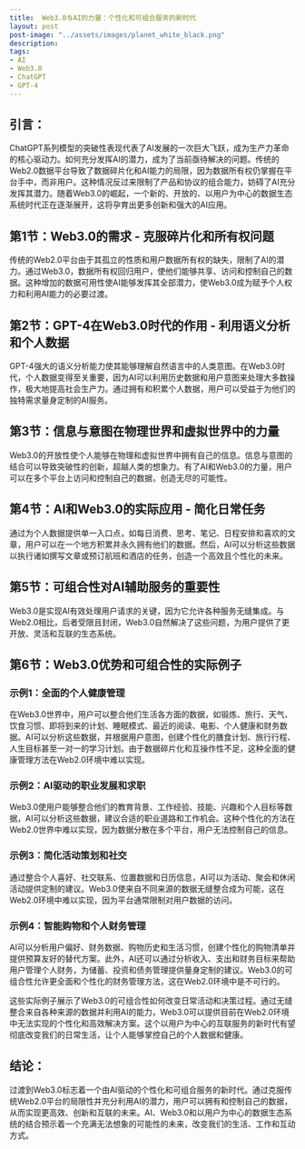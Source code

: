 ```yaml
---
title:  Web3.0与AI的力量：个性化和可组合服务的新时代
layout: post
post-image: "../assets/images/planet_white_black.png"
description: 
tags:
- AI
- Web3.0
- ChatGPT
- GPT-4
---
```


## 引言：
ChatGPT系列模型的突破性表现代表了AI发展的一次巨大飞跃，成为生产力革命的核心驱动力。如何充分发挥AI的潜力，成为了当前亟待解决的问题。传统的Web2.0数据平台导致了数据碎片化和AI能力的局限，因为数据所有权仍掌握在平台手中，而非用户。这种情况反过来限制了产品和协议的组合能力，妨碍了AI充分发挥其潜力。随着Web3.0的崛起，一个新的、开放的、以用户为中心的数据生态系统时代正在逐渐展开，这将孕育出更多创新和强大的AI应用。

## 第1节：Web3.0的需求 - 克服碎片化和所有权问题
传统的Web2.0平台由于其孤立的性质和用户数据所有权的缺失，限制了AI的潜力。通过Web3.0，数据所有权回归用户，使他们能够共享、访问和控制自己的数据。这种增加的数据可用性使AI能够发挥其全部潜力，使Web3.0成为赋予个人权力和利用AI能力的必要过渡。

## 第2节：GPT-4在Web3.0时代的作用 - 利用语义分析和个人数据
GPT-4强大的语义分析能力使其能够理解自然语言中的人类意图。在Web3.0时代，个人数据变得至关重要，因为AI可以利用历史数据和用户意图来处理大多数操作，极大地提高社会生产力。通过拥有和积累个人数据，用户可以受益于为他们的独特需求量身定制的AI服务。

## 第3节：信息与意图在物理世界和虚拟世界中的力量
Web3.0的开放性使个人能够在物理和虚拟世界中拥有自己的信息。信息与意图的结合可以导致突破性的创新，超越人类的想象力。有了AI和Web3.0的力量，用户可以在多个平台上访问和控制自己的数据，创造无尽的可能性。

## 第4节：AI和Web3.0的实际应用 - 简化日常任务
通过为个人数据提供单一入口点，如每日消费、思考、笔记、日程安排和喜欢的文章，用户可以在一个地方积累并永久拥有他们的数据。然后，AI可以分析这些数据以执行诸如撰写文章或预订航班和酒店的任务，创造一个高效且个性化的未来。

## 第5节：可组合性对AI辅助服务的重要性
Web3.0是实现AI有效处理用户请求的关键，因为它允许各种服务无缝集成。与Web2.0相比，后者受限且封闭，Web3.0自然解决了这些问题，为用户提供了更开放、灵活和互联的生态系统。

## 第6节：Web3.0优势和可组合性的实际例子

### 示例1：全面的个人健康管理
在Web3.0世界中，用户可以整合他们生活各方面的数据，如锻炼、旅行、天气、饮食习惯、即将到来的计划、睡眠模式、最近的阅读、电影、个人健康和财务数据。AI可以分析这些数据，并根据用户意图，创建个性化的膳食计划、旅行行程、人生目标甚至一对一的学习计划。由于数据碎片化和互操作性不足，这种全面的健康管理方法在Web2.0环境中难以实现。

### 示例2：AI驱动的职业发展和求职
Web3.0使用户能够整合他们的教育背景、工作经验、技能、兴趣和个人目标等数据，AI可以分析这些数据，建议合适的职业道路和工作机会。这种个性化的方法在Web2.0世界中难以实现，因为数据分散在多个平台，用户无法控制自己的信息。

### 示例3：简化活动策划和社交
通过整合个人喜好、社交联系、位置数据和日历信息，AI可以为活动、聚会和休闲活动提供定制的建议。Web3.0使来自不同来源的数据无缝整合成为可能，这在Web2.0环境中难以实现，因为平台通常限制对用户数据的访问。

### 示例4：智能购物和个人财务管理
AI可以分析用户偏好、财务数据、购物历史和生活习惯，创建个性化的购物清单并提供预算友好的替代方案。此外，AI还可以通过分析收入、支出和财务目标来帮助用户管理个人财务，为储蓄、投资和债务管理提供量身定制的建议。Web3.0的可组合性允许更全面和个性化的财务管理方法，这在Web2.0环境中是不可行的。

这些实际例子展示了Web3.0的可组合性如何改变日常活动和决策过程。通过无缝整合来自各种来源的数据并利用AI的能力，Web3.0可以提供目前在Web2.0环境中无法实现的个性化和高效解决方案。这个以用户为中心的互联服务的新时代有望彻底改变我们的日常生活，让个人能够掌控自己的个人数据和健康。

## 结论：
过渡到Web3.0标志着一个由AI驱动的个性化和可组合服务的新时代。通过克服传统Web2.0平台的局限性并充分利用AI的潜力，用户可以拥有和控制自己的数据，从而实现更高效、创新和互联的未来。AI、Web3.0和以用户为中心的数据生态系统的结合预示着一个充满无法想象的可能性的未来，改变我们的生活、工作和互动方式。